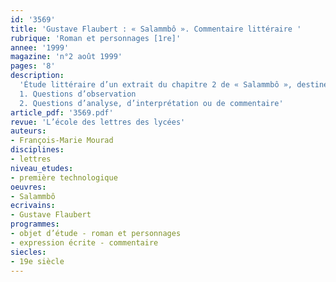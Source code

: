 ```yaml
---
id: '3569'
title: 'Gustave Flaubert : « Salammbô ». Commentaire littéraire '
rubrique: 'Roman et personnages [1re]'
annee: '1999'
magazine: 'n°2 août 1999'
pages: '8'
description: 
  'Étude littéraire d’un extrait du chapitre 2 de « Salammbô », destinée aux séries technologiques…
  1. Questions d’observation
  2. Questions d’analyse, d’interprétation ou de commentaire'
article_pdf: '3569.pdf'
revue: 'L’école des lettres des lycées'
auteurs:
- François-Marie Mourad
disciplines:
- lettres
niveau_etudes:
- première technologique
oeuvres:
- Salammbô
ecrivains:
- Gustave Flaubert
programmes:
- objet d’étude - roman et personnages
- expression écrite - commentaire
siecles:
- 19e siècle
---
```

